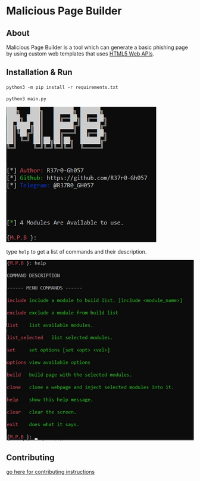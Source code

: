 # Malicious Page Builder
## About
Malicious Page Builder is a tool which can generate a basic phishing page by using custom web templates that uses [HTML5 Web APIs](https://developer.mozilla.org/en-US/docs/Web/API).

## Installation & Run

`python3 -m pip install -r requirements.txt`

`python3 main.py`

![](start.jpg)

type `help` to get a list of commands and their description.

![](help.jpg)

## Contributing

[go here for contributing instructions](https://github.com/R37r0-Gh057/Malicious_Page_Builder/blob/main/CONTRIBUTING.MD)
